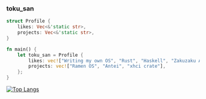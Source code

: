 ### toku_san

```rust
struct Profile {
    likes: Vec<&'static str>,
    projects: Vec<&'static str>,
}

fn main() {
    let toku_san = Profile {
        likes: vec!["Writing my own OS", "Rust", "Haskell", "Zakuzaku Actors"],
        projects: vec!["Ramen OS", "Antei", "xhci crate"],
    };
}
```

[![Top Langs](https://github-readme-stats.vercel.app/api/top-langs/?username=toku-sa-n&show_icons=true&theme=radical)](https://github.com/anuraghazra/github-readme-stats)
<!--
**toku-sa-n/toku-sa-n** is a ✨ _special_ ✨ repository because its `README.md` (this file) appears on your GitHub profile.

Here are some ideas to get you started:

- 🔭 I’m currently working on ...
- 🌱 I’m currently learning ...
- 👯 I’m looking to collaborate on ...
- 🤔 I’m looking for help with ...
- 💬 Ask me about ...
- 📫 How to reach me: ...
- 😄 Pronouns: ...
- ⚡ Fun fact: ...
-->
